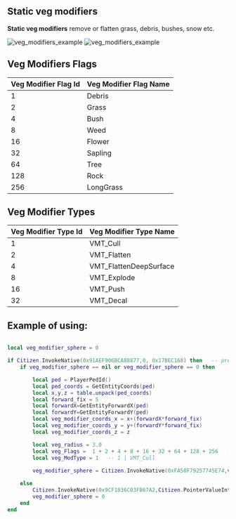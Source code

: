 ## Static veg modifiers

**Static veg modifiers** remove or flatten grass, debris, bushes, snow etc.

![veg_modifiers_example](http://femga.com/images/samples/graphics/veg_modifier_01.jpg)
![veg_modifiers_example](http://femga.com/images/samples/graphics/veg_modifier_02.jpg)


<h2>Veg Modifiers Flags</h2>

Veg Modifier Flag Id | Veg Modifier Flag Name
------------ | ----------------
1 | Debris
2 | Grass
4 | Bush
8 | Weed
16 | Flower
32 | Sapling
64 | Tree
128 | Rock
256 | LongGrass


<h2>Veg Modifier Types</h2>

Veg Modifier Type Id | Veg Modifier Type Name
------------ | ----------------
1 | VMT_Cull
2 | VMT_Flatten
4 | VMT_FlattenDeepSurface
8 | VMT_Explode
16 | VMT_Push
32 | VMT_Decal


## Example of using:  
```lua

local veg_modifier_sphere = 0

if Citizen.InvokeNative(0x91AEF906BCA88877,0, 0x17BEC168) then   -- pressed E
    if veg_modifier_sphere == nil or veg_modifier_sphere == 0 then

		local ped = PlayerPedId()
		local ped_coords = GetEntityCoords(ped)
		local x,y,z = table.unpack(ped_coords)
		local forward_fix = 5
		local forwardX=GetEntityForwardX(ped)
		local forwardY=GetEntityForwardY(ped)
		local veg_modifier_coords_x = x+(forwardX*forward_fix)
		local veg_modifier_coords_y = y+(forwardY*forward_fix)
		local veg_modifier_coords_z = z	   

        local veg_radius = 3.0
        local veg_Flags =  1 + 2 + 4 + 8 + 16 + 32 + 64 + 128 + 256   -- implement to all debris, grass, bush, etc...
        local veg_ModType = 1 	-- 1 | VMT_Cull
        
        veg_modifier_sphere = Citizen.InvokeNative(0xFA50F79257745E74,veg_modifier_coords_x,veg_modifier_coords_y,veg_modifier_coords_z, veg_radius, veg_ModType, veg_Flags, 0);   -- ADD_VEG_MODIFIER_SPHERE  

    else
        Citizen.InvokeNative(0x9CF1836C03FB67A2,Citizen.PointerValueIntInitialized(veg_modifier_sphere), 0);    -- REMOVE_VEG_MODIFIER_SPHERE
        veg_modifier_sphere = 0
    end
end

```
